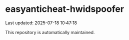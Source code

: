 # easyanticheat-hwidspoofer

Last updated: 2025-07-18 10:47:18

This repository is automatically maintained.

